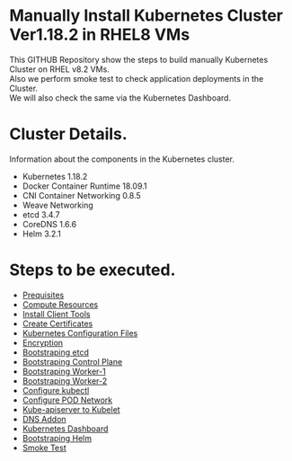 # Manually Install Kubernetes Cluster Ver1.18.2 in RHEL8 VMs

This GITHUB Repository show the steps to build manually Kubernetes Cluster on RHEL v8.2 VMs.  
Also we perform smoke test to check application deployments in the Cluster.  
We will also check the same via the Kubernetes Dashboard.

Cluster Details.
=====================
Information about the components in the Kubernetes cluster.
* Kubernetes 1.18.2  
* Docker Container Runtime 18.09.1  
* CNI Container Networking 0.8.5
* Weave Networking  
* etcd 3.4.7
* CoreDNS 1.6.6
* Helm 3.2.1

Steps to be executed.
=====================
* [Prequisites](https://github.com/sanjibbehera/ManuallyInstallKubernetesVer1_18InRHEL8/blob/master/doks/01-prerequisites.md)
* [Compute Resources](https://github.com/sanjibbehera/ManuallyInstallKubernetesVer1_18InRHEL8/blob/master/doks/02-resources.md)
* [Install Client Tools](https://github.com/sanjibbehera/ManuallyInstallKubernetesVer1_18InRHEL8/blob/master/doks/03-Install-Client-Tools.md)
* [Create Certificates](https://github.com/sanjibbehera/ManuallyInstallKubernetesVer1_18InRHEL8/blob/master/doks/04-create_certificates.md)
* [Kubernetes Configuration Files](https://github.com/sanjibbehera/ManuallyInstallKubernetesVer1_18InRHEL8/blob/master/doks/05-kubernetes_configuration_files.md)
* [Encryption](https://github.com/sanjibbehera/ManuallyInstallKubernetesVer1_18InRHEL8/blob/master/doks/06-data_encryption.md)
* [Bootstraping etcd](https://github.com/sanjibbehera/ManuallyInstallKubernetesVer1_18InRHEL8/blob/master/doks/07-Bootstraping-etcd.md)
* [Bootstraping Control Plane](https://github.com/sanjibbehera/ManuallyInstallKubernetesVer1_18InRHEL8/blob/master/doks/08-Bootstraping-Control-Panel.md)
* [Bootstraping Worker-1](https://github.com/sanjibbehera/ManuallyInstallKubernetesVer1_18InRHEL8/blob/master/doks/09-Bootstraping-First-Worker-Node.md)
* [Bootstraping Worker-2](https://github.com/sanjibbehera/ManuallyInstallKubernetesVer1_18InRHEL8/blob/master/doks/10-Bootstraping-Second-Worker-Node.md)
* [Configure kubectl](https://github.com/sanjibbehera/ManuallyInstallKubernetesVer1_18InRHEL8/blob/master/doks/11-Configure-kubectl.md)
* [Configure POD Network](https://github.com/sanjibbehera/ManuallyInstallKubernetesVer1_18InRHEL8/blob/master/doks/12-configure-pod-network.md)
* [Kube-apiserver to Kubelet](https://github.com/sanjibbehera/ManuallyInstallKubernetesVer1_18InRHEL8/blob/master/doks/13-kube-apiserver-to-kubelet.md)
* [DNS Addon](https://github.com/sanjibbehera/ManuallyInstallKubernetesVer1_18InRHEL8/blob/master/doks/14-dns-addon.md)
* [Kubernetes Dashboard](https://github.com/sanjibbehera/ManuallyInstallKubernetesVer1_18InRHEL8/blob/master/doks/15-kubernetes-dashboard.md)
* [Bootstraping Helm](https://github.com/sanjibbehera/ManuallyInstallKubernetesVer1_18InRHEL8/blob/master/doks/16-Helm.md)
* [Smoke Test](https://github.com/sanjibbehera/ManuallyInstallKubernetesVer1_18InRHEL8/blob/master/doks/17-smoke%20tests.md)
